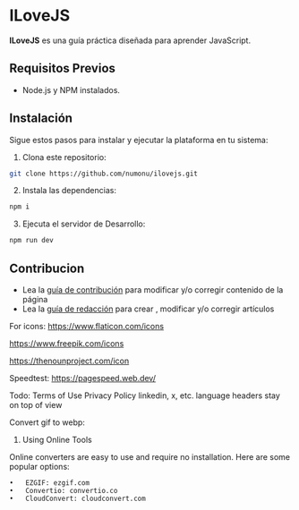 # ILoveJS

**ILoveJS** es una guía práctica diseñada para aprender JavaScript.

## Requisitos Previos

- Node.js y NPM instalados.

## Instalación

Sigue estos pasos para instalar y ejecutar la plataforma en tu sistema:

1. Clona este repositorio:

```bash
git clone https://github.com/numonu/ilovejs.git
```

2. Instala las dependencias:

```bash
npm i
```

3. Ejecuta el servidor de Desarrollo:

```bash
npm run dev
```

## Contribucion

- Lea la [guía de contribución](/contributing/general.md) para  modificar y/o corregir contenido de la página
- Lea la [guía de redacción](/contributing/articles.md) para crear , modificar y/o corregir artículos




For icons:
https://www.flaticon.com/icons

https://www.freepik.com/icons

https://thenounproject.com/icon

Speedtest:
https://pagespeed.web.dev/

Todo:
Terms of Use
Privacy Policy
linkedin, x, etc.
language
headers stay on top of view


Convert gif to webp:
1. Using Online Tools

Online converters are easy to use and require no installation. Here are some popular options:

	•	EZGIF: ezgif.com
	•	Convertio: convertio.co
	•	CloudConvert: cloudconvert.com